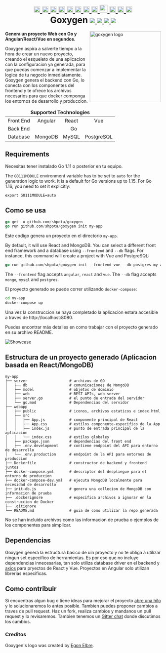 <h1 align="center">
    <a href="https://github.com/Shpota/goxygen/tree/master/.github/README.md">
        <img height="20px" src="https://cdnjs.cloudflare.com/ajax/libs/flag-icon-css/3.4.6/flags/4x3/gb.svg">
    </a>
    <a href="https://github.com/Shpota/goxygen/tree/master/.github/README_zh.md">
        <img height="20px" src="https://cdnjs.cloudflare.com/ajax/libs/flag-icon-css/3.4.6/flags/4x3/cn.svg">
    </a>
    <a href="https://github.com/Shpota/goxygen/tree/master/.github/README_ua.md">
        <img height="20px" src="https://cdnjs.cloudflare.com/ajax/libs/flag-icon-css/3.4.6/flags/4x3/ua.svg">
    </a>
    <a href="https://github.com/Shpota/goxygen/tree/master/.github/README_ru.md">
        <img height="20px" src="https://cdnjs.cloudflare.com/ajax/libs/flag-icon-css/3.4.6/flags/4x3/ru.svg">
    </a>
    <a href="https://github.com/Shpota/goxygen/tree/master/.github/README_ko.md">
        <img height="20px" src="https://cdnjs.cloudflare.com/ajax/libs/flag-icon-css/3.4.6/flags/4x3/kr.svg">
    </a>
    <a href="https://github.com/Shpota/goxygen/tree/master/.github/README_pt-br.md">
        <img height="20px" src="https://cdnjs.cloudflare.com/ajax/libs/flag-icon-css/3.4.6/flags/4x3/br.svg">
    </a>
    <a href="https://github.com/Shpota/goxygen/tree/master/.github/README_by.md">
        <img height="20px" src="https://cdnjs.cloudflare.com/ajax/libs/flag-icon-css/3.4.6/flags/4x3/by.svg">
    </a>
    <a href="https://github.com/Shpota/goxygen/tree/master/.github/README_fr.md">
        <img height="20px" src="https://cdnjs.cloudflare.com/ajax/libs/flag-icon-css/3.4.6/flags/4x3/fr.svg">
    </a>
    <a href="https://github.com/Shpota/goxygen/tree/master/.github/README_es.md">
        <img height="25px" src="https://cdnjs.cloudflare.com/ajax/libs/flag-icon-css/3.4.6/flags/4x3/es.svg">
    </a>
    <a href="https://github.com/Shpota/goxygen/tree/master/.github/README_jp.md">
        <img height="20px" src="https://cdnjs.cloudflare.com/ajax/libs/flag-icon-css/3.4.6/flags/4x3/jp.svg">
    </a>
    <a href="https://github.com/Shpota/goxygen/tree/master/.github/README_id.md">
        <img height="20px" src="https://cdnjs.cloudflare.com/ajax/libs/flag-icon-css/3.4.6/flags/4x3/id.svg">
    </a>
    <a href="https://github.com/Shpota/goxygen/tree/master/.github/README_he.md">
        <img height="20px" src="https://cdnjs.cloudflare.com/ajax/libs/flag-icon-css/3.4.6/flags/4x3/il.svg">
    </a>
    <br>
    Goxygen
    <a href="https://github.com/Shpota/goxygen/actions?query=workflow%3Abuild">
        <img src="https://github.com/Shpota/goxygen/workflows/build/badge.svg">
    </a>
    <a href="https://github.com/Shpota/goxygen/releases">
        <img src="https://img.shields.io/github/v/tag/shpota/goxygen?color=green&label=version">
    </a>
    <a href="https://gitter.im/goxygen/community">
        <img src="https://badges.gitter.im/goxygen/community.svg">
    </a>
    <a href="https://github.com/Shpota/goxygen/pulls">
        <img src="https://img.shields.io/badge/PRs-welcome-brightgreen.svg">
    </a>
</h1>

<img src="../templates/react.webapp/src/logo.svg" align="right" width="230px" alt="goxygen logo">

**Genera un proyecto Web con Go y Angular/React/Vue en segundos.**

Goxygen aspira a salverte tiempo a la hora de crear un nuevo proyecto,
creando el esqueleto de una aplicacion con la configuracion ya generada,
para que puedas comenzar a implementar la logica de tu negocio inmediatamente.
Goxygen genera el backend con Go, lo conecta con los componentes del frontend
y te ofrece los archivos necesarios para que docker componga los entornos de desarrollo y produccion.

<table>
    <thead>
    <tr align="center">
        <td colspan=4><b>Supported Technologies</b></td>
    </tr>
    </thead>
    <tbody>
    <tr align="center">
        <td align="center">Front End</td>
        <td>Angular</td>
        <td>React</td>
        <td>Vue</td>
    </tr>
    <tr align="center">
        <td>Back End</td>
        <td colspan=3>Go</td>
    </tr>
    <tr align="center">
        <td>Database</td>
        <td>MongoDB</td>
        <td>MySQL</td>
        <td>PostgreSQL</td>
    </tr>
    </tbody>
</table>

## Requirements
Necesitas tener instalado Go 1.11 o posterior en tu equipo.

The `GO111MODULE` environment variable has to be set to `auto`
for the generation logic to work. It is a default for Go
versions up to 1.15. For Go 1.16, you need to set it explicitly:
```
export GO111MODULE=auto
```

## Como se usa

```go
go get -u github.com/shpota/goxygen
go run github.com/shpota/goxygen init my-app
```
Este codigo genera un proyecto en el directorio ``my-app``.

By default, it will use React and MongoDB. You can select
a different front end framework and a database using
`--frontend` and `--db` flags. For instance, this command
will create a project with Vue and PostgreSQL:

```go
go run github.com/shpota/goxygen init --frontend vue --db postgres my-app
```

The `--frontend` flag accepts `angular`, `react` and `vue`.
The `--db` flag accepts `mongo`, `mysql` and `postgres`.

El proyecto generado se puede correr utilizando `docker-compose`:
```sh
cd my-app
docker-compose up
```

Una vez la construccion se haya completado la aplicacion estara accesible 
a traves de http://localhost:8080.

Puedes encontrar más detalles en como trabajar con el proyecto generado en su archivo README.


![Showcase](showcase.gif)

## Estructura de un proyecto generado (Aplicacion basada en React/MongoDB)


    my-app
    ├── server                   # archivos de GO
    │   ├── db                   # comunicaciones de MongoDB
    │   ├── model                # objetos de dominio
    │   ├── web                  # REST APIs, web server
    │   ├── server.go            # el punto de entrada del servidor
    │   └── go.mod               # Dependencias del servidor
    ├── webapp                    
    │   ├── public               # iconos, archivos estaticos e index.html
    │   ├── src                       
    │   │   ├── App.js           # componente principal de React
    │   │   ├── App.css          # estilos componente-especifico de la App
    │   │   ├── index.js         # punto de entrada principal de la aplicacion
    │   │   └── index.css        # estilos globales
    │   ├── package.json         # dependencias del front end
    │   ├── .env.development     # contiene endpoint del API para entorno de desarrollo
    │   └── .env.production      # endpoint de la API para entornos de produccion
    ├── Dockerfile               # constructor de backend y frontend juntos
    ├── docker-compose.yml       # descriptor del despliegue para el entorno de produccion
    ├── docker-compose-dev.yml   # ejecuta MongoDB localmente para necesidad de desarrollo
    ├── init-db.js               # genera una collecion de MongoDB con informacion de prueba
    ├── .dockerignore            # especifica archivos a ignorar en la construccion de Docker
    ├── .gitignore
    └── README.md                # guia de como utilizar la repo generada 

No se han incluido archivos como las informacion de prueba o ejemplos de los componentes para simplicar.

## Dependencias

Goxygen genera la estructura basico de uin proyecto y no te obliga a
utilizar ningun set especifico de herramientas. Es por eso que no incluye
dependencias innecesarias, tan solo utiliza database driver en el backend y
[axios](https://github.com/axios/axios) para pryectos de React y Vue.
Proyectos en Angular solo utilizan librerias especificas.

## Como contribuir

Si encuentras algun bug o tiene ideas para mejorar el proyecto
[abre una hilo](https://github.com/Shpota/goxygen/issues) y lo
solucionaremos lo antes posible. Tambien puedes proponer cambios
a traves de pull request. Haz un fork, realiza cambios y mandanos
un pull request y lo revisaremos. Tambien tenemos un 
[Gitter chat](https://gitter.im/goxygen/community) donde discutimos los cambios.

### Creditos
Goxygen's logo was created by [Egon Elbre](https://twitter.com/egonelbre).
